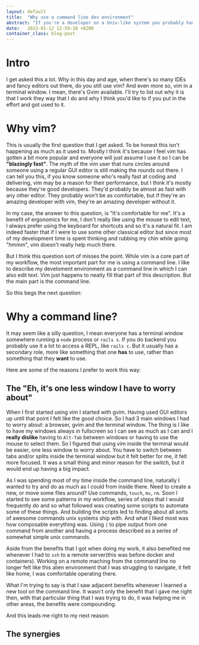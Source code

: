 ```yaml
---
layout: default
title:  "Why use a command line dev environment"
abstract: "If you're a developer on a Unix-like system you probably have a lot of dotfiles in your $HOME folder. It's likely that you don't really pay a lot of attention to them and so they start to get pretty stuffed and complex. Let's learn how to manage them and keep them cleaner"
date:   2023-01-12 12:59:10 +0200
container_class: blog-post
---
```

# Intro

I get asked this a lot. Why in this day and age, when there's so many IDEs and fancy editors out there, do you still use vim? And even more so, vim in a terminal window. I mean, there's Gvim available. I'll try to list out why it is that I work they way that I do and why I think you'd like to if you put in the effort and got used to it.


# Why vim?

This is usually the first question that I get asked. To be honest this isn't happening as much as it used to. Mostly I think it's because I feel vim has gotten a bit more popular and everyone will just assume I use it so I can be **"blazingly fast"**. The myth of the vim user that runs circles around someone using a regular GUI editor is still making the rounds out there. I can tell you this, if you know someone who's really fast at coding and delivering, vim may be a reason for their performance, but I think it's mostly because they're good developers. They'd probably be almost as fast with any other editor. They probably won't be as comfortable, but if they're an amazing developer with vim, they're an amazing developer without it.

In my case, the answer to this question, is "It's comfortable for me". It's a benefit of ergonomics for me, I don't really like using the mouse to edit text, I always prefer using the keyboard for shortcuts and so it's a natural fit. I am indeed faster that if I were to use some other classical editor but since most of my development time is spent thinking and rubbing my chin while going "hmmm", vim doesn't really help much there.

But I think this question sort of misses the point. While vim is a core part of my workflow, the most important part for me is using a command line. I like to describe my develoment environment as a command line in which I can also edit text. Vim just happens to neatly fill that part of this description. But the main part is the command line.

So this begs the next question:

# Why a command line?

It may seem like a silly question, I mean everyone has a terminal window somewhere running a `node` process or `rails s`. If you do backend you probably use it a lot to access a REPL, like `rails c`. But it usually has a secondary role, more like something that one **has** to use, rather than something that they **want** to use.

Here are some of the reasons I prefer to work this way:

## The "Eh, it's one less window I have to worry about"

When I first started using vim I started with gvim. Having used GUI editors up until that point I felt like the good choice. So I had 3 main windows I had to worry about: a browser, gvim and the terminal window. The thing is I like to have my windows always in fullscreen so I can see as much as I can and I **really dislike** having to `Alt-Tab` between windows or having to use the mouse to select them. So I figured that using vim inside the terminal would be easier, one less window to worry about. You have to switch between tabs and/or splits inside the terminal window but it felt better for me, it felt more focused.
It was a small thing and minor reason for the switch, but it would end up having a big impact.

As I was spending most of my time inside the command line, naturally I wanted to try and do as much as I could from inside there. Need to create a new, or move some files around? Use commands, `touch`, `mv`, `rm`. Soon I started to see some patterns in my workflow, series of steps that I would frequently do and so what followed was creating some scripts to automate some of these things. And building the scripts led to finding about all sorts of awesome commands unix systems ship with. And
what I liked most was how composable everything was. Using `|` to pipe output from one command from another and having a process described as a series of somewhat simple unix commands.

Aside from the benefits that I got when doing my work, it also benefited me whenever I had to `ssh` to a remote server(this was before docker and containers). Working on a remote maching from the command line no longer felt like this alien environment that I was struggling to navigate, it felt like home, I was comfortable operating there.

What I'm trying to say is that I saw adjacent benefits whenever I learned a new tool on the command line. It wasn't only the benefit that I gave me right then, with that particular thing that I was trying to do, it was helping me in other areas, the benefits were compounding.

And this leads me right to my next reason:

## The synergies
